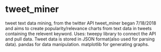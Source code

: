 # tweet_miner
tweet text data mining, from the twitter API
tweet_miner began 7/18/2018 and aims to create popularity/relevance charts from text data in tweets containing the relevent keyword. Uses:
tweepy library to connect the API and pull data. 
Tweet data is stored in JSON format(also used for parsing data).
pandas for data manipulation.
matplotlib for generating graphs.
